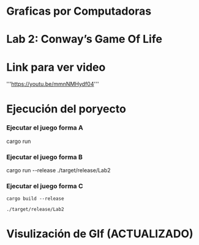 # Graficas por Computadoras 
# Lab 2: Conway’s Game Of Life

# Link para ver video
'''https://youtu.be/mmnNMHydf04'''

# Ejecución del poryecto
### Ejecutar el juego forma A
cargo run
### Ejecutar el juego forma B
cargo run --release
./target/release/Lab2

### Ejecutar el juego forma C

`cargo build --release`


`./target/release/Lab2`

# Visulización de GIf (ACTUALIZADO)
